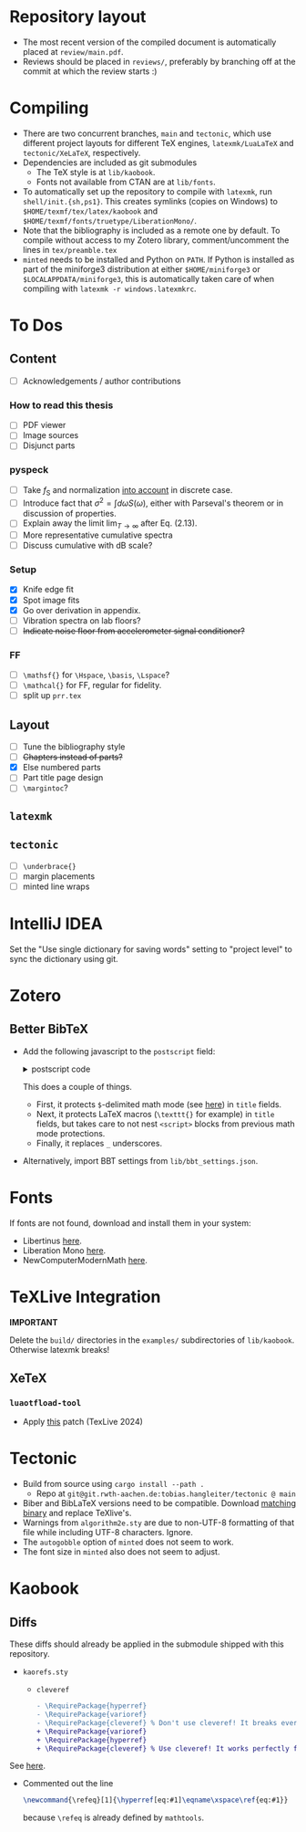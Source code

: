 # Repository layout
- The most recent version of the compiled document is automatically placed at `review/main.pdf`.
- Reviews should be placed in `reviews/`, preferably by branching off at the commit at which the review starts :)

# Compiling
- There are two concurrent branches, `main` and `tectonic`, which use different project layouts for different TeX engines, `latexmk/LuaLaTeX` and `tectonic/XeLaTeX`, respectively.
- Dependencies are included as git submodules
	- The TeX style is at `lib/kaobook`. 
	- Fonts not available from CTAN are at `lib/fonts`.
- To automatically set up the repository to compile with `latexmk`, run `shell/init.{sh,ps1}`. 
  This creates symlinks (copies on Windows) to `$HOME/texmf/tex/latex/kaobook` and `$HOME/texmf/fonts/truetype/LiberationMono/`.
- Note that the bibliography is included as a remote one by default. To compile without access to my Zotero library, comment/uncomment the lines in `tex/preamble.tex`
- `minted` needs to be installed and Python on `PATH`. If Python is installed as part of the miniforge3 distribution at either `$HOME/miniforge3` or `$LOCALAPPDATA/miniforge3`, this is automatically taken care of when compiling with `latexmk -r windows.latexmkrc`.

# To Dos

## Content
- [ ] Acknowledgements / author contributions
 
### How to read this thesis
- [ ] PDF viewer
- [ ] Image sources
- [ ] Disjunct parts

### pyspeck
- [ ] Take $f_\mathrm{S}$ and normalization [into account](https://en.wikipedia.org/wiki/Spectral_density#Energy_spectral_density) in discrete case.
- [ ] Introduce fact that $\sigma^2 = \int d\omega S(\omega)$, either with Parseval's theorem or in discussion of properties.
- [ ] Explain away the limit $\lim_{T\rightarrow\infty}$ after Eq. (2.13).
- [ ] More representative cumulative spectra
- [ ] Discuss cumulative with dB scale?

### Setup
- [x] Knife edge fit
- [x] Spot image fits
- [x] Go over derivation in appendix.
- [ ] Vibration spectra on lab floors?
- [ ] ~~Indicate noise floor from accelerometer signal conditioner?~~

### FF
- [ ] `\mathsf{}` for `\Hspace`, `\basis`, `\Lspace`?
- [ ] `\mathcal{}` for FF, regular for fidelity.
- [ ] split up `prr.tex`
 
## Layout
- [ ] Tune the bibliography style
- [ ] ~~Chapters instead of parts?~~
- [x] Else numbered parts
- [ ] Part title page design
- [ ] `\margintoc`?

## `latexmk`

## `tectonic`
- [ ] `\underbrace{}`
- [ ] margin placements
- [ ] minted line wraps

# IntelliJ IDEA
Set the "Use single dictionary for saving words" setting to "project level" to sync the dictionary using git.

# Zotero
## Better BibTeX
- Add the following javascript to the `postscript` field:
  <details><summary>postscript code</summary>

  ```js
  /* 
  Thanks chatty:
  https://genai.rwth-aachen.de/app/conversations/6800f383ef384a984672ee4a
  */
  /**
   * Process text to protect math mode and backslashed LaTeX commands.
   * - Math mode fragments ($...$) are wrapped in <script>{…}</script>
   * - All backslashed LaTeX commands (with an optional argument) are also wrapped,
   *   while avoiding nesting over already-protected parts.
   * - For \texttt commands, underscores in their argument are escaped.
   *
   * @param {string} text - The input text.
   * @returns {string} - The processed (protected) text.
   */
  function protectLatex(text) {
    // 1. Protect math mode fragments
    text = text.replace(/(\$.*?\$)/g, '<script>{$1}</script>');

    // 2. Protect LaTeX commands, but skip any parts that are already protected.
    text = protectLatexCommandsAvoidNesting(text);

    return text;
  }

  /**
   * Processes the text so that any region that is not already wrapped in
   * a <script>{…}</script> block gets its LaTeX commands protected.
   *
   * @param {string} input - The input text.
   * @returns {string} - The text with unprotected regions processed.
   */
  function protectLatexCommandsAvoidNesting(input) {
    let output = "";
    let pos = 0;
    const openTag = "<script>{";
    const closeTag = "</script>";

    while (pos < input.length) {
      // Find the next already protected block
      let nextIdx = input.indexOf(openTag, pos);
      if (nextIdx === -1) {
        // Process remainder
        output += protectLatexCommandsInSegment(input.substring(pos));
        break;
      }
      // Process the text segment that is not yet protected.
      output += protectLatexCommandsInSegment(input.substring(pos, nextIdx));
      // Then, copy the already protected block unmodified.
      let closeIdx = input.indexOf(closeTag, nextIdx);
      if (closeIdx === -1) {
        // If there's no closing tag (should not happen), append the rest.
        output += input.substring(nextIdx);
        break;
      }
      output += input.substring(nextIdx, closeIdx + closeTag.length);
      pos = closeIdx + closeTag.length;
    }
    return output;
  }

  /**
   * Processes a text segment to wrap LaTeX commands in <script>{…}</script>.
   * This function uses a regex that looks for a backslash command (one or more word characters)
   * optionally followed by a braced argument. For \texttt commands, underscores in the argument are escaped.
   *
   * Note: This simplified regex does not handle nested braces.
   *
   * @param {string} segment - The input text segment.
   * @returns {string} - The processed segment.
   */
  function protectLatexCommandsInSegment(segment) {
    return segment.replace(/(\\\w+)(\{[^{}]*\})?/g, function(match, command, arg) {
      let fullCommand = command;
      if(arg) {
        // For \texttt commands, escape underscores in the argument.
        if (command === '\\texttt') {
          arg = arg.replace(/_/g, '\\_');
        }
        fullCommand += arg;
      }
      return '<script>{' + fullCommand + '}</script>';
    });
  }

  // Example usage in your hook:
  if (Translator.BetterTeX && tex.has.title) {
    let title = zotero.title;
    title = protectLatex(title);
    tex.add({ name: 'title', value: title });
  }
  ```
  
  </details>
   
  This does a couple of things. 
  - First, it protects `$`-delimited math mode (see [here](https://retorque.re/zotero-better-bibtex/exporting/scripting/#detect-and-protect-latex-math-formulas)) in `title` fields.
  - Next, it protects LaTeX macros (`\texttt{}` for example) in `title` fields, but takes care to not nest `<script>` blocks from previous math mode protections.
  - Finally, it replaces `_` underscores.
- Alternatively, import BBT settings from `lib/bbt_settings.json`.

# Fonts
If fonts are not found, download and install them in your system:

- Libertinus [here](https://github.com/alerque/libertinus).
- Liberation Mono [here](https://git.nsa.his.se/latex/fonts/-/tree/master).
- NewComputerModernMath [here](https://ctan.org/pkg/newcomputermodern?lang=en).

# TeXLive Integration
**IMPORTANT**

Delete the `build/` directories in the `examples/` subdirectories of `lib/kaobook`. Otherwise latexmk breaks!

## XeTeX
 
### `luaotfload-tool`
- Apply [this](https://github.com/latex3/luaotfload/commit/12521e87463d78e2cbf0bd94a09381bf97ee29be) patch (TexLive 2024)


# Tectonic
- Build from source using `cargo install --path .`
  - Repo at `git@git.rwth-aachen.de:tobias.hangleiter/tectonic @ main`
- Biber and BibLaTeX versions need to be compatible. Download [matching binary](https://sourceforge.net/projects/biblatex-biber/files/biblatex-biber/2.17/binaries) and replace TeXlive's.
- Warnings from `algorithm2e.sty` are due to non-UTF-8 formatting of that file while including UTF-8 characters. Ignore.
- The `autogobble` option of `minted` does not seem to work.
- The font size in `minted` also does not seem to adjust.

# Kaobook

## Diffs
These diffs should already be applied in the submodule shipped with this repository.

- `kaorefs.sty`

   - `cleveref`
	 ```diff	 
	 - \RequirePackage{hyperref}
	 - \RequirePackage{varioref}
	 - \RequirePackage{cleveref} % Don't use cleveref! It breaks everything
	 + \RequirePackage{varioref}
	 + \RequirePackage{hyperref}
	 + \RequirePackage{cleveref} % Use cleveref! It works perfectly fine
	 ```
See [here](https://tex.stackexchange.com/questions/83037/difference-between-ref-varioref-and-cleveref-decision-for-a-thesis).

   - Commented out the line
     ```latex
     \newcommand{\refeq}[1]{\hyperref[eq:#1]\eqname\xspace\ref{eq:#1}}
     ```
     because `\refeq` is already defined by `mathtools`.
